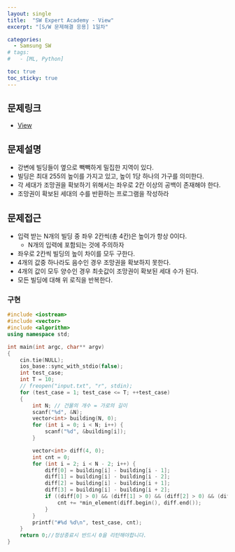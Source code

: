 ```yaml
---
layout: single
title:  "SW Expert Academy - View"
excerpt: "[S/W 문제해결 응용] 1일차"

categories:
  - Samsung SW
# tags:
#   - [ML, Python]

toc: true
toc_sticky: true
---
```


## 문제링크
- [View](https://swexpertacademy.com/main/code/problem/problemDetail.do?problemLevel=3&problemLevel=4&contestProbId=AV134DPqAA8CFAYh&categoryId=AV134DPqAA8CFAYh&categoryType=CODE&problemTitle=&orderBy=SUBMIT_COUNT&selectCodeLang=ALL&select-1=4&pageSize=10&pageIndex=1)

## 문제설명
- 강변에 빌딩들이 옆으로 빽빽하게 밀집한 지역이 있다.
- 빌딩은 최대 255의 높이를 가지고 있고, 높이 1당 하나의 가구를 의미한다.
- 각 세대가 조망권을 확보하기 위해서는 좌우로 2칸 이상의 공백이 존재해야 한다.
- 조망권이 확보된 세대의 수를 반환하는 프로그램을 작성하라

## 문제접근
- 입력 받는 N개의 빌딩 중 좌우 2칸씩(총 4칸)은 높이가 항상 0이다.
    - N개의 입력에 포함되는 것에 주의하자
- 좌우로 2칸씩 빌딩의 높이 차이를 모두 구한다.
- 4개의 값중 하나라도 음수인 경우 조망권을 확보하지 못한다.
- 4개의 값이 모두 양수인 경우 최솟값이 조망권이 확보된 세대 수가 된다.
- 모든 빌딩에 대해 위 로직을 반복한다.

### 구현
```c++
#include <iostream>
#include <vector>
#include <algorithm>
using namespace std;

int main(int argc, char** argv)
{
	cin.tie(NULL);
	ios_base::sync_with_stdio(false);
	int test_case;
	int T = 10;
	// freopen("input.txt", "r", stdin);
	for (test_case = 1; test_case <= T; ++test_case)
	{
		int N; // 건물의 개수 = 가로의 길이
		scanf("%d", &N);
		vector<int> building(N, 0);
		for (int i = 0; i < N; i++) {
			scanf("%d", &building[i]);
		}

		vector<int> diff(4, 0);
		int cnt = 0;
		for (int i = 2; i < N - 2; i++) {
			diff[0] = building[i] - building[i - 1];
			diff[1] = building[i] - building[i - 2];
			diff[2] = building[i] - building[i + 1];
			diff[3] = building[i] - building[i + 2];
			if ((diff[0] > 0) && (diff[1] > 0) && (diff[2] > 0) && (diff[3] > 0)) {
				cnt += *min_element(diff.begin(), diff.end());
			}
		}
		printf("#%d %d\n", test_case, cnt);
	}
	return 0;//정상종료시 반드시 0을 리턴해야합니다.
}
```
